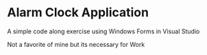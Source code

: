 # Alarm Clock Application

A simple code along exercise using Windows Forms in Visual Studio

Not a favorite of mine but its necessary for Work
